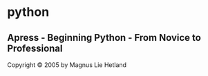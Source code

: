 # python

## Apress - Beginning Python - From Novice to Professional
Copyright © 2005 by Magnus Lie Hetland
